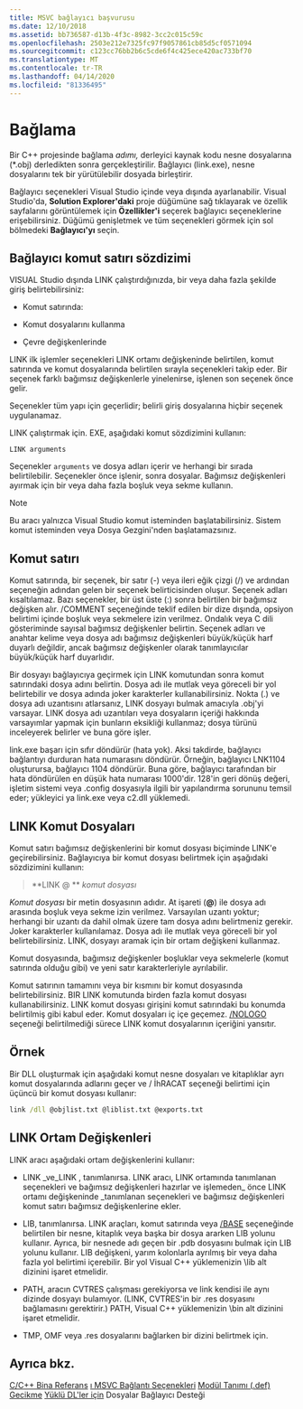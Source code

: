 ```yaml
---
title: MSVC bağlayıcı başvurusu
ms.date: 12/10/2018
ms.assetid: bb736587-d13b-4f3c-8982-3cc2c015c59c
ms.openlocfilehash: 2503e212e7325fc97f9057861cb85d5cf0571094
ms.sourcegitcommit: c123cc76bb2b6c5cde6f4c425ece420ac733bf70
ms.translationtype: MT
ms.contentlocale: tr-TR
ms.lasthandoff: 04/14/2020
ms.locfileid: "81336495"
---
```

# <a name="linking"></a>Bağlama

Bir C++ projesinde bağlama *adımı,* derleyici kaynak kodu nesne dosyalarına (*.obj) derledikten sonra gerçekleştirilir. Bağlayıcı (link.exe), nesne dosyalarını tek bir yürütülebilir dosyada birleştirir.

Bağlayıcı seçenekleri Visual Studio içinde veya dışında ayarlanabilir. Visual Studio'da, **Solution Explorer'daki** proje düğümüne sağ tıklayarak ve özellik sayfalarını görüntülemek için **Özellikler'i** seçerek bağlayıcı seçeneklerine erişebilirsiniz. Düğümü genişletmek ve tüm seçenekleri görmek için sol bölmedeki **Bağlayıcı'yı** seçin.

## <a name="linker-command-line-syntax"></a>Bağlayıcı komut satırı sözdizimi

VISUAL Studio dışında LINK çalıştırdığınızda, bir veya daha fazla şekilde giriş belirtebilirsiniz:

- Komut satırında:

- Komut dosyalarını kullanma

- Çevre değişkenlerinde

LINK ilk işlemler seçenekleri LINK ortamı değişkeninde belirtilen, komut satırında ve komut dosyalarında belirtilen sırayla seçenekleri takip eder. Bir seçenek farklı bağımsız değişkenlerle yinelenirse, işlenen son seçenek önce gelir.

Seçenekler tüm yapı için geçerlidir; belirli giriş dosyalarına hiçbir seçenek uygulanamaz.

LINK çalıştırmak için. EXE, aşağıdaki komut sözdizimini kullanın:

```
LINK arguments
```

Seçenekler `arguments` ve dosya adları içerir ve herhangi bir sırada belirtilebilir. Seçenekler önce işlenir, sonra dosyalar. Bağımsız değişkenleri ayırmak için bir veya daha fazla boşluk veya sekme kullanın.

> [!NOTE]
> Bu aracı yalnızca Visual Studio komut isteminden başlatabilirsiniz. Sistem komut isteminden veya Dosya Gezgini'nden başlatamazsınız.

## <a name="command-line"></a>Komut satırı

Komut satırında, bir seçenek, bir satır (-) veya ileri eğik çizgi (/) ve ardından seçeneğin adından gelen bir seçenek belirticisinden oluşur. Seçenek adları kısaltılamaz. Bazı seçenekler, bir üst üste (:) sonra belirtilen bir bağımsız değişken alır. /COMMENT seçeneğinde teklif edilen bir dize dışında, opsiyon belirtimi içinde boşluk veya sekmelere izin verilmez. Ondalık veya C dili gösteriminde sayısal bağımsız değişkenler belirtin. Seçenek adları ve anahtar kelime veya dosya adı bağımsız değişkenleri büyük/küçük harf duyarlı değildir, ancak bağımsız değişkenler olarak tanımlayıcılar büyük/küçük harf duyarlıdır.

Bir dosyayı bağlayıcıya geçirmek için LINK komutundan sonra komut satırındaki dosya adını belirtin. Dosya adı ile mutlak veya göreceli bir yol belirtebilir ve dosya adında joker karakterler kullanabilirsiniz. Nokta (.) ve dosya adı uzantısını atlarsanız, LINK dosyayı bulmak amacıyla .obj'yi varsayar. LINK dosya adı uzantıları veya dosyaların içeriği hakkında varsayımlar yapmak için bunların eksikliği kullanmaz; dosya türünü inceleyerek belirler ve buna göre işler.

link.exe başarı için sıfır döndürür (hata yok).  Aksi takdirde, bağlayıcı bağlantıyı durduran hata numarasını döndürür.  Örneğin, bağlayıcı LNK1104 oluşturursa, bağlayıcı 1104 döndürür.  Buna göre, bağlayıcı tarafından bir hata döndürülen en düşük hata numarası 1000'dir.  128'in geri dönüş değeri, işletim sistemi veya .config dosyasıyla ilgili bir yapılandırma sorununu temsil eder; yükleyici ya link.exe veya c2.dll yüklemedi.

## <a name="link-command-files"></a>LINK Komut Dosyaları

Komut satırı bağımsız değişkenlerini bir komut dosyası biçiminde LINK'e geçirebilirsiniz. Bağlayıcıya bir komut dosyası belirtmek için aşağıdaki sözdizimini kullanın:

> **LINK \@ ** <em>komut dosyası</em>

*Komut dosyası* bir metin dosyasının adıdır. At işareti (**\@**) ile dosya adı arasında boşluk veya sekme izin verilmez. Varsayılan uzantı yoktur; herhangi bir uzantı da dahil olmak üzere tam dosya adını belirtmeniz gerekir. Joker karakterler kullanılamaz. Dosya adı ile mutlak veya göreceli bir yol belirtebilirsiniz. LINK, dosyayı aramak için bir ortam değişkeni kullanmaz.

Komut dosyasında, bağımsız değişkenler boşluklar veya sekmelerle (komut satırında olduğu gibi) ve yeni satır karakterleriyle ayrılabilir.

Komut satırının tamamını veya bir kısmını bir komut dosyasında belirtebilirsiniz. BIR LINK komutunda birden fazla komut dosyası kullanabilirsiniz. LINK komut dosyası girişini komut satırındaki bu konumda belirtilmiş gibi kabul eder. Komut dosyaları iç içe geçemez. [/NOLOGO](nologo-suppress-startup-banner-linker.md) seçeneği belirtilmediği sürece LINK komut dosyalarının içeriğini yansıtır.

## <a name="example"></a>Örnek

Bir DLL oluşturmak için aşağıdaki komut nesne dosyaları ve kitaplıklar ayrı komut dosyalarında adlarını geçer ve / İhRACAT seçeneği belirtimi için üçüncü bir komut dosyası kullanır:

```cmd
link /dll @objlist.txt @liblist.txt @exports.txt
```

## <a name="link-environment-variables"></a>LINK Ortam Değişkenleri

LINK aracı aşağıdaki ortam değişkenlerini kullanır:

- LINK \_ve\_LINK , tanımlanırsa. LINK aracı, LINK ortamında tanımlanan seçenekleri ve bağımsız değişkenleri hazırlar ve işlemeden\_ önce LINK ortamı değişkeninde \_tanımlanan seçenekleri ve bağımsız değişkenleri komut satırı bağımsız değişkenlerine ekler.

- LIB, tanımlanırsa. LINK araçları, komut satırında veya [/BASE](base-base-address.md) seçeneğinde belirtilen bir nesne, kitaplık veya başka bir dosya ararken LIB yolunu kullanır. Ayrıca, bir nesnede adı geçen bir .pdb dosyasını bulmak için LIB yolunu kullanır. LIB değişkeni, yarım kolonlarla ayrılmış bir veya daha fazla yol belirtimi içerebilir. Bir yol Visual C++ yüklemenizin \lib alt dizinini işaret etmelidir.

- PATH, aracın CVTRES çalışması gerekiyorsa ve link kendisi ile aynı dizinde dosyayı bulamıyor. (LINK, CVTRES'in bir .res dosyasını bağlamasını gerektirir.) PATH, Visual C++ yüklemenizin \bin alt dizinini işaret etmelidir.

- TMP, OMF veya .res dosyalarını bağlarken bir dizini belirtmek için.

## <a name="see-also"></a>Ayrıca bkz.

[C/C++ Bina Referans](c-cpp-building-reference.md)
[ı MSVC Bağlantı Seçenekleri](linker-options.md)
[Modül Tanımı (.def) Gecikme](module-definition-dot-def-files.md)
[Yüklü DL'ler için](linker-support-for-delay-loaded-dlls.md) Dosyalar Bağlayıcı Desteği
